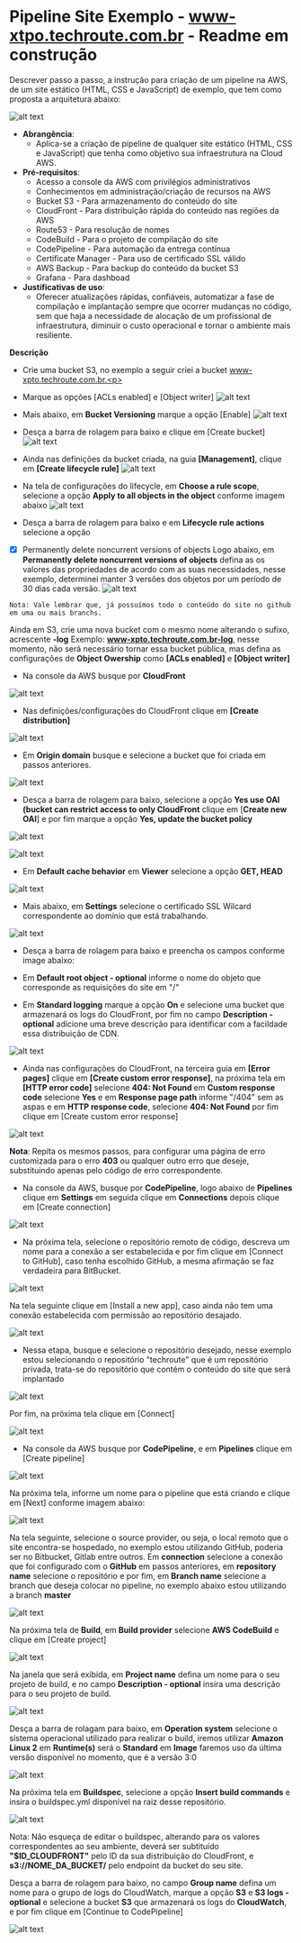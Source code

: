 # Pipeline Site Exemplo - www-xtpo.techroute.com.br - Readme em construção
Descrever passo a passo, a instrução para criação de um pipeline na AWS, de um site estático (HTML, CSS e JavaScript) de exemplo, que tem como proposta a arquitetura abaixo:

![alt text](https://s3.amazonaws.com/public.techroute.com.br/imagens/Arquitetura_SITE_XPTO-TECHROUTE.png)

- <b>Abrangência</b>:
    - Aplica-se a criação de pipeline de qualquer site estático (HTML, CSS e JavaScript) que tenha como objetivo sua infraestrutura na Cloud AWS.
- <b>Pré-requisitos</b>:
    - Acesso a console da AWS com privilégios administrativos
    - Conhecimentos em administração/criação de recursos na AWS
    - Bucket S3 - Para armazenamento do conteúdo do site
    - CloudFront - Para distribuição rápida do conteúdo nas regiões da AWS
    - Route53 - Para resolução de nomes
    - CodeBuild - Para o projeto de compilação do site
    - CodePipeline - Para automação da entrega contínua
    - Certificate Manager - Para uso de certificado SSL válido
    - AWS Backup - Para backup do conteúdo da bucket S3
    - Grafana - Para dashboad
- <b>Justificativas de uso</b>:
    - Oferecer atualizações rápidas, confiáveis, automatizar a fase de compilação e implantação sempre que ocorrer mudanças no código, sem que haja a necessidade de alocação de um profissional de infraestrutura, diminuir o custo operacional e tornar o ambiente mais resiliente.

<b>Descrição</b><p>
- Crie uma bucket S3, no exemplo a seguir criei a bucket www-xpto.techroute.com.br.<p> 


- Marque as opções [ACLs enabled] e [Object writer]
![alt text](https://s3.amazonaws.com/public.techroute.com.br/imagens/create-bucket-1.png) 

- Mais abaixo, em <b>Bucket Versioning</b> marque a opção [Enable]
![alt text](https://s3.amazonaws.com/public.techroute.com.br/imagens/create-bucket-2.png)

- Desça a barra de rolagem para baixo e clique em [Create bucket]
![alt text](https://s3.amazonaws.com/public.techroute.com.br/imagens/create-bucket-3.png)


- Ainda nas definições da bucket criada, na guia <b>[Management]</b>, clique em <b>[Create lifecycle rule]</b>
![alt text](https://s3.amazonaws.com/public.techroute.com.br/imagens/create-bucket-4.png)

- Na tela de configurações do lifecycle, em <b>Choose a rule scope</b>, selecione a opção <b>Apply to all objects in the object</b> conforme imagem abaixo
![alt text](https://s3.amazonaws.com/public.techroute.com.br/imagens/create-bucket-retencao-3.png)

- Desça a barra de rolagem para baixo e em <b>Lifecycle rule actions</b> selecione a opção
- [x] Permanently delete noncurrent versions of objects
Logo abaixo, em <b>Permanently delete noncurrent versions of objects</b> defina as os valores das propriedades de acordo com as suas necessidades, nesse exemplo, determinei manter 3 versões dos objetos por um período de 30 dias cada versão. 
![alt text](https://s3.amazonaws.com/public.techroute.com.br/imagens/create-bucket-6.png)

```
Nota: Vale lembrar que, já possuímos todo o conteúdo do site no github em uma ou mais branchs.
```

Ainda em S3, crie uma nova bucket com o mesmo nome alterando o sufixo, acrescente <b>-log</b> 
Exemplo: <b>www-xpto.techroute.com.br-log</b>, nesse momento, não será necessário tornar essa bucket pública, mas defina as configurações de <b>Object Owership</b> como <b>[ACLs enabled]</b> e <b>[Object writer]</b>

- Na console da AWS busque por <b>CloudFront</b>

![alt text](https://s3.amazonaws.com/public.techroute.com.br/imagens/create-cloudfront-1.png)

- Nas definições/configurações do CloudFront clique em <b>[Create distribution]</b>

![alt text](https://s3.amazonaws.com/public.techroute.com.br/imagens/create-cloudfront-2.png)

- Em <b>Origin domain</b> busque e selecione a bucket que foi criada em passos anteriores.

![alt text](https://s3.amazonaws.com/public.techroute.com.br/imagens/create-cloudfront-3.png)

- Desça a barra de rolagem para baixo, selecione a opção <b>Yes use OAI (bucket can restrict access to only CloudFront</b> clique em [<b>Create new OAI</b>] e por fim marque a opção <b>Yes, update the bucket policy</b>

![alt text](https://s3.amazonaws.com/public.techroute.com.br/imagens/create-cloudfront-4.png)


![alt text](https://s3.amazonaws.com/public.techroute.com.br/imagens/create-cloudfront-5.png)

- Em <b>Default cache behavior</b> em <b>Viewer</b> selecione a opção <b>GET, HEAD</b>

![alt text](https://s3.amazonaws.com/public.techroute.com.br/imagens/create-cloudfront-6.png)

- Mais abaixo, em <b>Settings</b> selecione o certificado SSL Wilcard correspondente ao domínio que está trabalhando.

![alt text](https://s3.amazonaws.com/public.techroute.com.br/imagens/create-cloudfront-7.png)

- Desça a barra de rolagem para baixo e preencha os campos conforme image abaixo:

- Em <b>Default root object - optional</b> informe o nome do objeto que corresponde as requisições do site em "/"

- Em <b>Standard logging</b> marque a opção <b>On</b> e selecione uma bucket que armazenará os logs do CloudFront, por fim no campo <b>Description - optional</b> adicione uma breve descrição para identificar com a facildade essa distribuição de CDN.

![alt text](https://s3.amazonaws.com/public.techroute.com.br/imagens/create-cloudfront-8.png)

- Ainda nas configurações do CloudFront, na terceira guia em <b>[Error pages]</b> clique em <b>[Create custom error response]</b>, na próxima tela em <b>[HTTP error code]</b> selecione <b>404: Not Found </b> em <b>Custom response code</b> selecione <b>Yes</b> e em <b>Response page path</b> informe "/404" sem as aspas e em <b>HTTP response code</b>, selecione <b>404: Not Found</b> por fim clique em [Create custom error response]

![alt text](https://s3.amazonaws.com/public.techroute.com.br/imagens/custom-error-page-cloudfront-1.png)


<b>Nota</b>: Repita os mesmos passos, para configurar uma página de erro customizada para o erro <b>403</b> ou qualquer outro erro que deseje, substituindo apenas pelo código de erro correspondente.

- Na console da AWS, busque por <b>CodePipeline</b>, logo abaixo de <b>Pipelines</b> clique em <b>Settings</b> em seguida clique em <b>Connections</b> depois clique em [Create connection]

![alt text](https://s3.amazonaws.com/public.techroute.com.br/imagens/create-connection-1.png)

- Na próxima tela, selecione o repositório remoto de código, descreva um nome para a conexão a ser estabelecida e por fim clique em [Connect to GitHub], caso tenha escolhido GitHub, a mesma afirmação se faz verdadeira para BitBucket.

![alt text](https://s3.amazonaws.com/public.techroute.com.br/imagens/create-connection-2.png)

Na tela seguinte clique em [Install a new app], caso ainda não tem uma conexão estabelecida com permissão ao repositório desajado.

![alt text](https://s3.amazonaws.com/public.techroute.com.br/imagens/create-connection-3.png)

- Nessa etapa, busque e selecione o repositório desejado, nesse exemplo estou selecionando o repositório "techroute" que é um repositório privada, trata-se do repositório que contém o conteúdo do site que será implantado

![alt text](https://s3.amazonaws.com/public.techroute.com.br/imagens/create-connection-4.png)

Por fim, na próxima tela clique em [Connect]

![alt text](https://s3.amazonaws.com/public.techroute.com.br/imagens/create-connection-5.png)

- Na console da AWS busque por <b>CodePipeline</b>, e em <b>Pipelines</b> clique em [Create pipeline]

![alt text](https://s3.amazonaws.com/public.techroute.com.br/imagens/create-pipeline-1.png)

Na próxima tela, informe um nome para o pipeline que está criando e clique em [Next] conforme imagem abaixo:

![alt text](https://s3.amazonaws.com/public.techroute.com.br/imagens/create-pipeline-2.png)

Na tela seguinte, selecione o source provider, ou seja, o local remoto que o site encontra-se hospedado, no exemplo estou utilizando GitHub, poderia ser no Bitbucket, Gitlab entre outros. Em <b>connection</b> selecione a conexão que foi configurado com o <b>GitHub</b> em passos anteriores, em <b>repository name</b> selecione o repositório e por fim, em <b>Branch name</b> selecione a branch que deseja colocar no pipeline, no exemplo abaixo estou utilizando a branch <b>master</b>

![alt text](https://s3.amazonaws.com/public.techroute.com.br/imagens/create-pipeline-3.png)

Na próxima tela de <b>Build</b>, em <b>Build provider</b> selecione <b>AWS CodeBuild</b> e clique em [Create project]

![alt text](https://s3.amazonaws.com/public.techroute.com.br/imagens/create-pipeline-4.png)

Na janela que será exibida, em <b>Project name</b> defina um nome para o seu projeto de build, e no campo <b>Description - optional</b> insira uma descrição para o seu projeto de build.

![alt text](https://s3.amazonaws.com/public.techroute.com.br/imagens/create-pipeline-5.png)

Desça a barra de rolagam para baixo, em <b>Operation system</b> selecione o sistema operacional utilizado para realizar o build, iremos utilizar <b>Amazon Linux 2</b> em <b>Runtime(s)</b> será o <b>Standard</b> em <b>Image</b> faremos uso da última versão disponível no momento, que é a versão 3:0

![alt text](https://s3.amazonaws.com/public.techroute.com.br/imagens/create-pipeline-6.png)

Na próxima tela em <b>Buildspec</b>, selecione a opção <b>Insert build commands</b> e insira o buildspec.yml disponível na raiz desse repositório.

![alt text](https://s3.amazonaws.com/public.techroute.com.br/imagens/create-pipeline-7.png)

Nota: Não esqueça de editar o buildspec, alterando para os valores correspondentes ao seu ambiente, deverá ser subtituído <b> "$ID_CLOUDFRONT"</b> pelo ID da sua distribuição do CloudFront, e <b>s3://NOME_DA_BUCKET/</b> pelo endpoint da bucket do seu site.

Desça a barra de rolagem para baixo, no campo <b>Group name</b> defina um nome para o grupo de logs do CloudWatch, marque a opção <b>S3</b> e <b>S3 logs - optional</b> e selecione a bucket <b>S3</b> que armazenará os logs do <b>CloudWatch</b>, e por fim clique em [Continue to CodePipeline]

![alt text](https://s3.amazonaws.com/public.techroute.com.br/imagens/create-pipeline-8.png)





